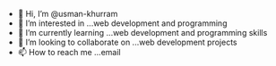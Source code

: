 - 👋 Hi, I’m @usman-khurram
- 👀 I’m interested in ...web development and programming 
- 🌱 I’m currently learning ...web development and programming skills
- 💞️ I’m looking to collaborate on ...web development projects
- 📫 How to reach me ...email

<!---
usman-khurram/usman-khurram is a ✨ special ✨ repository because its `README.md` (this file) appears on your GitHub profile.
You can click the Preview link to take a look at your changes.
--->
